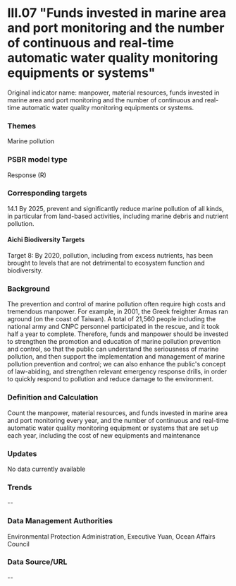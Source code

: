 # III.07 "Funds invested in marine area and port monitoring and the number of continuous and real-time automatic water quality monitoring equipments or systems"
Original indicator name: manpower, material resources, funds invested in marine area and port monitoring and the number of continuous and real-time automatic water quality monitoring equipments or systems.

<script type="text/javascript" src="http://cdn.mathjax.org/mathjax/latest/MathJax.js?config=TeX-AMS-MML_HTMLorMML"></script>

### Themes
Marine pollution
### PSBR model type
Response (R)
### Corresponding targets
14.1 By 2025, prevent and significantly reduce marine pollution of all kinds, in particular from land-based activities, including marine debris and nutrient pollution.
#### Aichi Biodiversity Targets
Target 8: By 2020, pollution, including from excess nutrients, has been brought to levels that are not detrimental to ecosystem function and biodiversity.
### Background
The prevention and control of marine pollution often require high costs and tremendous manpower. For example, in 2001, the Greek freighter Armas ran aground (on the coast of Taiwan). A total of 21,560 people including the national army and CNPC personnel participated in the rescue, and it took half a year to complete. Therefore, funds and manpower should be invested to strengthen the promotion and education of marine pollution prevention and control, so that the public can understand the seriousness of marine pollution, and then support the implementation and management of marine pollution prevention and control; we can also enhance the public's concept of law-abiding, and strengthen relevant emergency response drills, in order to quickly respond to pollution and reduce damage to the environment.
### Definition and Calculation
Count the manpower, material resources, and funds invested in marine area and port monitoring every year, and the number of continuous and real-time automatic water quality monitoring equipment or systems that are set up each year, including the cost of new equipments and maintenance
### Updates
No data currently available
### Trends
--
### Data Management Authorities
Environmental Protection Administration, Executive Yuan, Ocean Affairs Council
### Data Source/URL
--